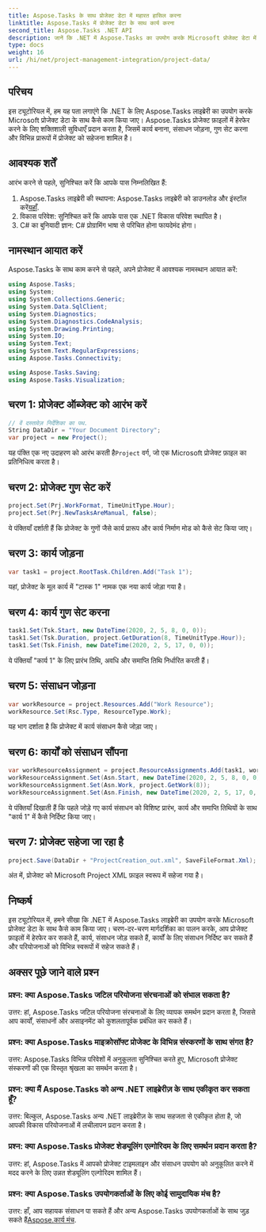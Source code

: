 ```yaml
---
title: Aspose.Tasks के साथ प्रोजेक्ट डेटा में महारत हासिल करना
linktitle: Aspose.Tasks में प्रोजेक्ट डेटा के साथ कार्य करना
second_title: Aspose.Tasks .NET API
description: जानें कि .NET में Aspose.Tasks का उपयोग करके Microsoft प्रोजेक्ट डेटा में हेरफेर कैसे करें। आसानी से कार्य बनाएं, संसाधन जोड़ें और प्रोजेक्ट सहेजें।
type: docs
weight: 16
url: /hi/net/project-management-integration/project-data/
---
```

## परिचय
इस ट्यूटोरियल में, हम यह पता लगाएंगे कि .NET के लिए Aspose.Tasks लाइब्रेरी का उपयोग करके Microsoft प्रोजेक्ट डेटा के साथ कैसे काम किया जाए। Aspose.Tasks प्रोजेक्ट फ़ाइलों में हेरफेर करने के लिए शक्तिशाली सुविधाएँ प्रदान करता है, जिसमें कार्य बनाना, संसाधन जोड़ना, गुण सेट करना और विभिन्न प्रारूपों में प्रोजेक्ट को सहेजना शामिल है।
## आवश्यक शर्तें
आरंभ करने से पहले, सुनिश्चित करें कि आपके पास निम्नलिखित हैं:
1.  Aspose.Tasks लाइब्रेरी की स्थापना: Aspose.Tasks लाइब्रेरी को डाउनलोड और इंस्टॉल करें[यहाँ](https://releases.aspose.com/tasks/net/).
2. विकास परिवेश: सुनिश्चित करें कि आपके पास एक .NET विकास परिवेश स्थापित है।
3. C# का बुनियादी ज्ञान: C# प्रोग्रामिंग भाषा से परिचित होना फायदेमंद होगा।

## नामस्थान आयात करें
Aspose.Tasks के साथ काम करने से पहले, अपने प्रोजेक्ट में आवश्यक नामस्थान आयात करें:
```csharp
using Aspose.Tasks;
using System;
using System.Collections.Generic;
using System.Data.SqlClient;
using System.Diagnostics;
using System.Diagnostics.CodeAnalysis;
using System.Drawing.Printing;
using System.IO;
using System.Text;
using System.Text.RegularExpressions;
using Aspose.Tasks.Connectivity;

using Aspose.Tasks.Saving;
using Aspose.Tasks.Visualization;
```

## चरण 1: प्रोजेक्ट ऑब्जेक्ट को आरंभ करें
```csharp
// वें दस्तावेज़ निर्देशिका का पथ.
String DataDir = "Your Document Directory";
var project = new Project();
```
 यह पंक्ति एक नए उदाहरण को आरंभ करती है`Project` वर्ग, जो एक Microsoft प्रोजेक्ट फ़ाइल का प्रतिनिधित्व करता है।
## चरण 2: प्रोजेक्ट गुण सेट करें
```csharp
project.Set(Prj.WorkFormat, TimeUnitType.Hour);
project.Set(Prj.NewTasksAreManual, false);
```
ये पंक्तियाँ दर्शाती हैं कि प्रोजेक्ट के गुणों जैसे कार्य प्रारूप और कार्य निर्माण मोड को कैसे सेट किया जाए।
## चरण 3: कार्य जोड़ना
```csharp
var task1 = project.RootTask.Children.Add("Task 1");
```
यहां, प्रोजेक्ट के मूल कार्य में "टास्क 1" नामक एक नया कार्य जोड़ा गया है।
## चरण 4: कार्य गुण सेट करना
```csharp
task1.Set(Tsk.Start, new DateTime(2020, 2, 5, 8, 0, 0));
task1.Set(Tsk.Duration, project.GetDuration(8, TimeUnitType.Hour));
task1.Set(Tsk.Finish, new DateTime(2020, 2, 5, 17, 0, 0));
```
ये पंक्तियाँ "कार्य 1" के लिए प्रारंभ तिथि, अवधि और समाप्ति तिथि निर्धारित करती हैं।
## चरण 5: संसाधन जोड़ना
```csharp
var workResource = project.Resources.Add("Work Resource");
workResource.Set(Rsc.Type, ResourceType.Work);
```
यह भाग दर्शाता है कि प्रोजेक्ट में कार्य संसाधन कैसे जोड़ा जाए।
## चरण 6: कार्यों को संसाधन सौंपना
```csharp
var workResourceAssignment = project.ResourceAssignments.Add(task1, workResource);
workResourceAssignment.Set(Asn.Start, new DateTime(2020, 2, 5, 8, 0, 0));
workResourceAssignment.Set(Asn.Work, project.GetWork(8));
workResourceAssignment.Set(Asn.Finish, new DateTime(2020, 2, 5, 17, 0, 0));
```
ये पंक्तियाँ दिखाती हैं कि पहले जोड़े गए कार्य संसाधन को विशिष्ट प्रारंभ, कार्य और समाप्ति तिथियों के साथ "कार्य 1" में कैसे निर्दिष्ट किया जाए।
## चरण 7: प्रोजेक्ट सहेजा जा रहा है
```csharp
project.Save(DataDir + "ProjectCreation_out.xml", SaveFileFormat.Xml);
```
अंत में, प्रोजेक्ट को Microsoft Project XML फ़ाइल स्वरूप में सहेजा गया है।

## निष्कर्ष
इस ट्यूटोरियल में, हमने सीखा कि .NET में Aspose.Tasks लाइब्रेरी का उपयोग करके Microsoft प्रोजेक्ट डेटा के साथ कैसे काम किया जाए। चरण-दर-चरण मार्गदर्शिका का पालन करके, आप प्रोजेक्ट फ़ाइलों में हेरफेर कर सकते हैं, कार्य, संसाधन जोड़ सकते हैं, कार्यों के लिए संसाधन निर्दिष्ट कर सकते हैं और परियोजनाओं को विभिन्न स्वरूपों में सहेज सकते हैं।
## अक्सर पूछे जाने वाले प्रश्न
### प्रश्न: क्या Aspose.Tasks जटिल परियोजना संरचनाओं को संभाल सकता है?
उत्तर: हां, Aspose.Tasks जटिल परियोजना संरचनाओं के लिए व्यापक समर्थन प्रदान करता है, जिससे आप कार्यों, संसाधनों और असाइनमेंट को कुशलतापूर्वक प्रबंधित कर सकते हैं।
### प्रश्न: क्या Aspose.Tasks माइक्रोसॉफ्ट प्रोजेक्ट के विभिन्न संस्करणों के साथ संगत है?
उत्तर: Aspose.Tasks विभिन्न परिवेशों में अनुकूलता सुनिश्चित करते हुए, Microsoft प्रोजेक्ट संस्करणों की एक विस्तृत श्रृंखला का समर्थन करता है।
### प्रश्न: क्या मैं Aspose.Tasks को अन्य .NET लाइब्रेरीज़ के साथ एकीकृत कर सकता हूँ?
उत्तर: बिल्कुल, Aspose.Tasks अन्य .NET लाइब्रेरीज़ के साथ सहजता से एकीकृत होता है, जो आपकी विकास परियोजनाओं में लचीलापन प्रदान करता है।
### प्रश्न: क्या Aspose.Tasks प्रोजेक्ट शेड्यूलिंग एल्गोरिदम के लिए समर्थन प्रदान करता है?
उत्तर: हां, Aspose.Tasks में आपको प्रोजेक्ट टाइमलाइन और संसाधन उपयोग को अनुकूलित करने में मदद करने के लिए उन्नत शेड्यूलिंग एल्गोरिदम शामिल हैं।
### प्रश्न: क्या Aspose.Tasks उपयोगकर्ताओं के लिए कोई सामुदायिक मंच है?
 उत्तर: हाँ, आप सहायक संसाधन पा सकते हैं और अन्य Aspose.Tasks उपयोगकर्ताओं के साथ जुड़ सकते हैं[Aspose.कार्य मंच](https://forum.aspose.com/c/tasks/15).